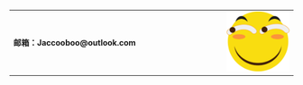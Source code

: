<table border="0">
  <tr>
    <td width="75%">
      <p><b>邮箱：Jaccooboo@outlook.com</b></p>
    </td>
    <td width="25%">
      <img src="/HJ.Jpeg" width="100%">    
    </td>
  </tr>
</table>
